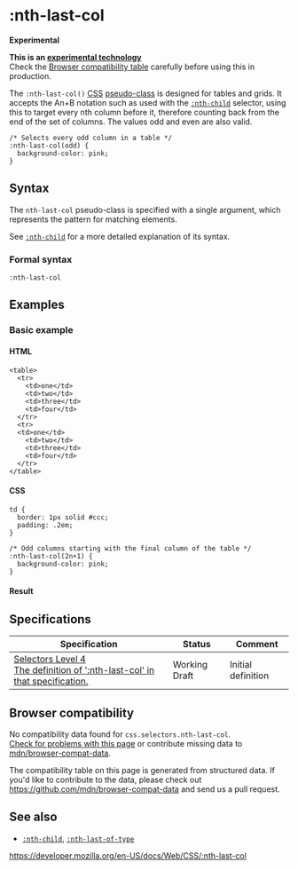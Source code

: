 # :nth-last-col

**Experimental**

**This is an [experimental technology](https://developer.mozilla.org/en-US/docs/MDN/Guidelines/Conventions_definitions#experimental)**  
Check the [Browser compatibility table](#browser_compatibility) carefully before using this in production.

The `:nth-last-col()` [CSS](https://developer.mozilla.org/en-US/docs/Web/CSS) [pseudo-class](pseudo-classes) is designed for tables and grids. It accepts the An+B notation such as used with the [`:nth-child`](:nth-child) selector, using this to target every nth column before it, therefore counting back from the end of the set of columns. The values odd and even are also valid.

    /* Selects every odd column in a table */
    :nth-last-col(odd) {
      background-color: pink;
    }

## Syntax

The `nth-last-col` pseudo-class is specified with a single argument, which represents the pattern for matching elements.

See [`:nth-child`](:nth-child) for a more detailed explanation of its syntax.

### Formal syntax

    :nth-last-col

## Examples

### Basic example

#### HTML

    <table>
      <tr>
        <td>one</td>
        <td>two</td>
        <td>three</td>
        <td>four</td>
      </tr>
      <tr>
      <td>one</td>
        <td>two</td>
        <td>three</td>
        <td>four</td>
      </tr>
    </table>

#### CSS

    td {
      border: 1px solid #ccc;
      padding: .2em;
    }

    /* Odd columns starting with the final column of the table */
    :nth-last-col(2n+1) {
      background-color: pink;
    }

#### Result

## Specifications

<table><thead><tr class="header"><th>Specification</th><th>Status</th><th>Comment</th></tr></thead><tbody><tr class="odd"><td><a href="https://drafts.csswg.org/selectors-4/#the-nth-last-col-pseudo">Selectors Level 4<br />
<span class="small">The definition of ':nth-last-col' in that specification.</span></a></td><td><span class="spec-wd">Working Draft</span></td><td>Initial definition</td></tr></tbody></table>

## Browser compatibility

No compatibility data found for `css.selectors.nth-last-col`.  
[Check for problems with this page](#on-github) or contribute missing data to [mdn/browser-compat-data](https://github.com/mdn/browser-compat-data).

The compatibility table on this page is generated from structured data. If you'd like to contribute to the data, please check out <https://github.com/mdn/browser-compat-data> and send us a pull request.

## See also

- [`:nth-child`](:nth-child), [`:nth-last-of-type`](:nth-last-of-type)

<a href="https://developer.mozilla.org/en-US/docs/Web/CSS/:nth-last-col" class="_attribution-link">https://developer.mozilla.org/en-US/docs/Web/CSS/:nth-last-col</a>
